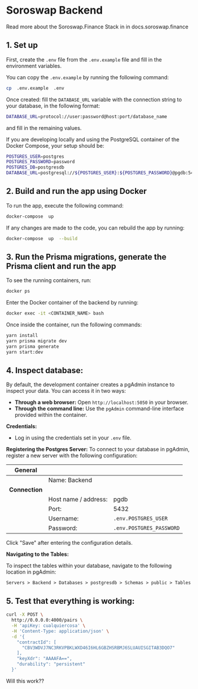 # Soroswap Backend
Read more about the Soroswap.Finance Stack in in docs.soroswap.finance

## 1. Set up

First, create the `.env` file from the `.env.example` file and fill in the environment variables.

You can copy the `.env.example` by running the following command:

```bash
cp  .env.example  .env
```

Once created: fill the `DATABASE_URL` variable with the connection string to your database, in the following format:

```bash
DATABASE_URL=protocol://user:password@host:port/database_name
``` 
and fill in the remaining values.

If you are developing locally and using the PostgreSQL container of the Docker Compose, your setup should be:

```bash
POSTGRES_USER=postgres
POSTGRES_PASSWORD=password
POSTGRES_DB=postgresdb
DATABASE_URL=postgresql://${POSTGRES_USER}:${POSTGRES_PASSWORD}@pgdb:5432/${POSTGRES_DB}?schema=public
```
  

## 2. Build and run the app using Docker

To run the app, execute the following command:

```bash
docker-compose  up
```

If any changes are made to the code, you can rebuild the app by running:

```bash
docker-compose  up  --build
```


## 3. Run the Prisma migrations, generate the Prisma client and run the app

To see the running containers, run:

```bash
docker ps
```

Enter the Docker container of the backend by running:

```bash
docker exec -it <CONTAINER_NAME> bash
```

Once inside the container, run the following commands:

```bash
yarn install
yarn prisma migrate dev
yarn prisma generate
yarn start:dev
```

## 4. Inspect database:

By default, the development container creates a pgAdmin instance to inspect your data. You can access it in two ways:
-  **Through a web browser:**  Open  `http://localhost:5050`  in your browser.
-  **Through the command line:**  Use the  `pgAdmin`  command-line interface provided within the container.

**Credentials:**
-   Log in using the credentials set in your  `.env`  file.

**Registering the Postgres Server:**
To connect to your database in pgAdmin, register a new server with the following configuration:

| General |  | |
|--|--|--|
|  | Name: Backend| |
| **Connection** | | |
||Host name / address: | pgdb |
||Port:|5432
||Username:|`.env.POSTGRES_USER`
||Password:|`.env.POSTGRES_PASSWORD`

Click "Save" after entering the configuration details.

**Navigating to the Tables:**

To inspect the tables within your database, navigate to the following location in pgAdmin:

`Servers > Backend > Databases > postgresdb > Schemas > public > Tables`


## 5. Test that everything is working:
```bash
curl -X POST \
  http://0.0.0.0:4000/pairs \
  -H 'apiKey: cualquiercosa' \
  -H 'Content-Type: application/json' \
  -d '{
    "contractId": [
      "CBV3WDVJ7NC3RKVPBKLWXD46I6HL6GBZHSRBMJ6SLUAUISGITAB3DQO7"
    ],
    "keyXdr": "AAAAFA==",
    "durability": "persistent"
  }'
```

Will this work??